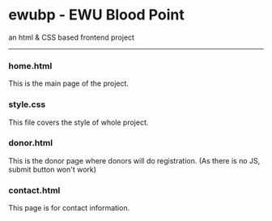 # ewubp - EWU Blood Point
an html &amp; CSS based frontend project 
___
### home.html
This is the main page of the project.
### style.css
This file covers the style of whole project.
### donor.html
This is the donor page where donors will do registration. (As there is no JS, submit button won't work)
### contact.html
This page is for contact information.
